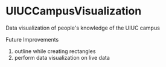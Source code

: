 # UIUCCampusVisualization
Data visualization of people's knowledge of the UIUC campus

Future Improvements
  1. outline while creating rectangles
  2. perform data visualization on live data
